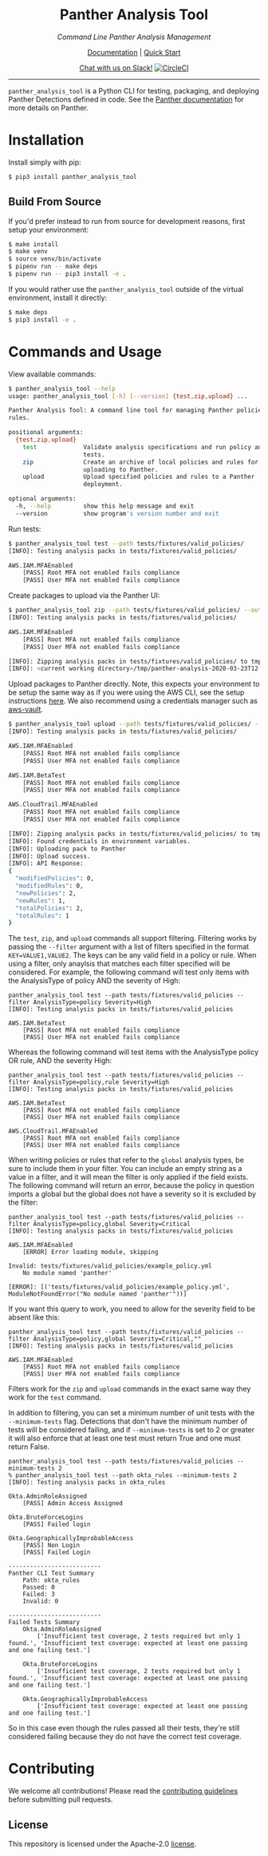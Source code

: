 <h1 align="center">Panther Analysis Tool</h1>

<p align="center">
  <i>Command Line Panther Analysis Management</i>
</p>

<p align="center">
  <a href="https://docs.runpanther.io">Documentation</a> |
  <a href="https://docs.runpanther.io/quick-start">Quick Start</a>
</p>

<p align="center">
  <a href="https://slack.runpanther.io/">Chat with us on Slack!</a>
  <a href="https://circleci.com/gh/panther-labs/panther_analysis_tool"><img src="https://circleci.com/gh/panther-labs/panther_analysis_tool.svg?style=svg" alt="CircleCI"/></a>
</p>

---

`panther_analysis_tool` is a Python CLI for testing, packaging, and deploying Panther Detections defined in code. See the [Panther documentation](https://docs.runpanther.io/quick-start) for more details on Panther.

# Installation

Install simply with pip:

```bash
$ pip3 install panther_analysis_tool
```

## Build From Source

If you'd prefer instead to run from source for development reasons, first setup your environment:

```bash
$ make install
$ make venv
$ source venv/bin/activate
$ pipenv run -- make deps
$ pipenv run -- pip3 install -e .
```

If you would rather use the `panther_analysis_tool` outside of the virtual environment, install it  directly:

```bash
$ make deps
$ pip3 install -e .
```

# Commands and Usage

View available commands:

```bash
$ panther_analysis_tool --help
usage: panther_analysis_tool [-h] [--version] {test,zip,upload} ...

Panther Analysis Tool: A command line tool for managing Panther policies and
rules.

positional arguments:
  {test,zip,upload}
    test             Validate analysis specifications and run policy and rule
                     tests.
    zip              Create an archive of local policies and rules for
                     uploading to Panther.
    upload           Upload specified policies and rules to a Panther
                     deployment.

optional arguments:
  -h, --help         show this help message and exit
  --version          show program's version number and exit
```

Run tests:

```bash
$ panther_analysis_tool test --path tests/fixtures/valid_policies/
[INFO]: Testing analysis packs in tests/fixtures/valid_policies/

AWS.IAM.MFAEnabled
	[PASS] Root MFA not enabled fails compliance
	[PASS] User MFA not enabled fails compliance
```

Create packages to upload via the Panther UI:

```bash
$ panther_analysis_tool zip --path tests/fixtures/valid_policies/ --out tmp
[INFO]: Testing analysis packs in tests/fixtures/valid_policies/

AWS.IAM.MFAEnabled
	[PASS] Root MFA not enabled fails compliance
	[PASS] User MFA not enabled fails compliance

[INFO]: Zipping analysis packs in tests/fixtures/valid_policies/ to tmp
[INFO]: <current working directory>/tmp/panther-analysis-2020-03-23T12-48-18.zip
```

Upload packages to Panther directly. Note, this expects your environment to be setup the same way as if you were using the AWS CLI, see the setup instructions [here](https://docs.aws.amazon.com/cli/latest/userguide/cli-chap-configure.html). We also recommend using a credentials manager such as [aws-vault](https://github.com/99designs/aws-vault).

```bash
$ panther_analysis_tool upload --path tests/fixtures/valid_policies/ --out tmp
[INFO]: Testing analysis packs in tests/fixtures/valid_policies/

AWS.IAM.MFAEnabled
	[PASS] Root MFA not enabled fails compliance
	[PASS] User MFA not enabled fails compliance

AWS.IAM.BetaTest
	[PASS] Root MFA not enabled fails compliance
	[PASS] User MFA not enabled fails compliance

AWS.CloudTrail.MFAEnabled
	[PASS] Root MFA not enabled fails compliance
	[PASS] User MFA not enabled fails compliance

[INFO]: Zipping analysis packs in tests/fixtures/valid_policies/ to tmp
[INFO]: Found credentials in environment variables.
[INFO]: Uploading pack to Panther
[INFO]: Upload success.
[INFO]: API Response:
{
  "modifiedPolicies": 0,
  "modifiedRules": 0,
  "newPolicies": 2,
  "newRules": 1,
  "totalPolicies": 2,
  "totalRules": 1
}
```

The `test`, `zip`, and `upload` commands all support filtering. Filtering works by passing the `--filter` argument with a list of filters specified in the format `KEY=VALUE1,VALUE2`. The keys can be any valid field in a policy or rule. When using a filter, only anaylsis that matches each filter specified will be considered. For example, the following command will test only items with the AnalysisType of policy AND the severity of High:

```
panther_analysis_tool test --path tests/fixtures/valid_policies --filter AnalysisType=policy Severity=High
[INFO]: Testing analysis packs in tests/fixtures/valid_policies

AWS.IAM.BetaTest
	[PASS] Root MFA not enabled fails compliance
	[PASS] User MFA not enabled fails compliance
```

Whereas the following command will test items with the AnalysisType policy OR rule, AND the severity High:

```
panther_analysis_tool test --path tests/fixtures/valid_policies --filter AnalysisType=policy,rule Severity=High
[INFO]: Testing analysis packs in tests/fixtures/valid_policies

AWS.IAM.BetaTest
	[PASS] Root MFA not enabled fails compliance
	[PASS] User MFA not enabled fails compliance

AWS.CloudTrail.MFAEnabled
	[PASS] Root MFA not enabled fails compliance
	[PASS] User MFA not enabled fails compliance
```

When writing policies or rules that refer to the `global` analysis types, be sure to include them in your filter. You can include an empty string as a value in a filter, and it will mean the filter is only applied if the field exists. The following command will return an error, because the policy in question imports a global but the global does not have a severity so it is excluded by the filter:

```
panther_analysis_tool test --path tests/fixtures/valid_policies --filter AnalysisType=policy,global Severity=Critical
[INFO]: Testing analysis packs in tests/fixtures/valid_policies

AWS.IAM.MFAEnabled
	[ERROR] Error loading module, skipping

Invalid: tests/fixtures/valid_policies/example_policy.yml
	No module named 'panther'

[ERROR]: [('tests/fixtures/valid_policies/example_policy.yml', ModuleNotFoundError("No module named 'panther'"))]
```

If you want this query to work, you need to allow for the severity field to be absent like this:

```
panther_analysis_tool test --path tests/fixtures/valid_policies --filter AnalysisType=policy,global Severity=Critical,""
[INFO]: Testing analysis packs in tests/fixtures/valid_policies

AWS.IAM.MFAEnabled
	[PASS] Root MFA not enabled fails compliance
	[PASS] User MFA not enabled fails compliance
```

Filters work for the `zip` and `upload` commands in the exact same way they work for the `test` command.

In addition to filtering, you can set a minimum number of unit tests with the `--minimum-tests` flag. Detections that don't have the minimum number of tests will be considered failing, and if `--minimum-tests` is set to 2 or greater it will also enforce that at least one test must return True and one must return False.

```
panther_analysis_tool test --path tests/fixtures/valid_policies --minimum-tests 2
% panther_analysis_tool test --path okta_rules --minimum-tests 2
[INFO]: Testing analysis packs in okta_rules

Okta.AdminRoleAssigned
	[PASS] Admin Access Assigned

Okta.BruteForceLogins
	[PASS] Failed login

Okta.GeographicallyImprobableAccess
	[PASS] Non Login
	[PASS] Failed Login

--------------------------
Panther CLI Test Summary
	Path: okta_rules
	Passed: 0
	Failed: 3
	Invalid: 0

--------------------------
Failed Tests Summary
	Okta.AdminRoleAssigned
		['Insufficient test coverage, 2 tests required but only 1 found.', 'Insufficient test coverage: expected at least one passing and one failing test.']

	Okta.BruteForceLogins
		['Insufficient test coverage, 2 tests required but only 1 found.', 'Insufficient test coverage: expected at least one passing and one failing test.']

	Okta.GeographicallyImprobableAccess
		['Insufficient test coverage: expected at least one passing and one failing test.']
```

So in this case even though the rules passed all their tests, they're still considered failing because they do not have the correct test coverage.

# Contributing

We welcome all contributions! Please read the [contributing guidelines](https://github.com/panther-labs/panther-analysis/blob/master/CONTRIBUTING.md) before submitting pull requests.

## License

This repository is licensed under the Apache-2.0 [license](https://github.com/panther-labs/panther-analysis/blob/master/LICENSE).

